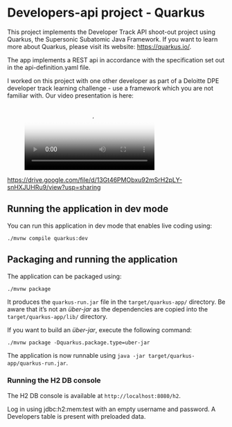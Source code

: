 # Developers-api project - Quarkus

This project implements the Developer Track API shoot-out project using Quarkus, the Supersonic Subatomic Java Framework.  If you want to learn more about Quarkus, please visit its website: https://quarkus.io/.

The app implements a REST api in accordance with the specification set out in the api-definition.yaml file.

I worked on this project with one other developer as part of a Deloitte DPE developer track learning challenge - use a framework which you are not familiar with.  Our video presentation is here:

<figure class="video_container">
  <video controls="true" allowfullscreen="true" poster="path/to/poster_image.png">
    <source src="https://drive.google.com/file/d/13Gt46PMObxu92mSrH2pLY-snHXJUHRu9/view?usp=sharing" type="video/mov">
  </video>
</figure>

https://drive.google.com/file/d/13Gt46PMObxu92mSrH2pLY-snHXJUHRu9/view?usp=sharing


## Running the application in dev mode

You can run this application in dev mode that enables live coding using:
```shell script
./mvnw compile quarkus:dev
```

## Packaging and running the application

The application can be packaged using:
```shell script
./mvnw package
```
It produces the `quarkus-run.jar` file in the `target/quarkus-app/` directory.
Be aware that it’s not an _über-jar_ as the dependencies are copied into the `target/quarkus-app/lib/` directory.

If you want to build an _über-jar_, execute the following command:
```shell script
./mvnw package -Dquarkus.package.type=uber-jar
```

The application is now runnable using `java -jar target/quarkus-app/quarkus-run.jar`.

### Running the H2 DB console

The H2 DB console is available at ```http://localhost:8080/h2```.  

Log in using jdbc:h2:mem:test with an empty username and password.  A Developers table is present with preloaded data.
